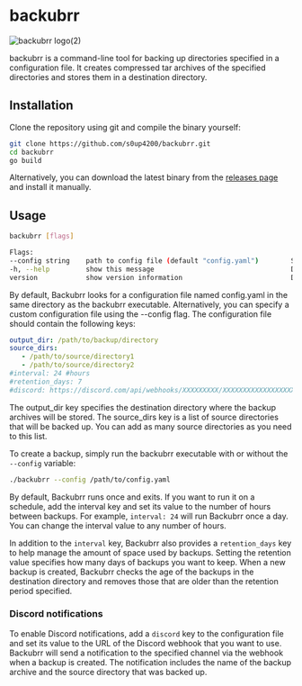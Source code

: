 # backubrr

![backubrr logo(2)](https://user-images.githubusercontent.com/18177310/223215138-5915cbb4-2c05-4084-afa3-939a5147db5f.png)

backubrr is a command-line tool for backing up directories specified in a configuration file. It creates compressed tar archives of the specified directories and stores them in a destination directory.

## Installation

Clone the repository using git and compile the binary yourself:

```bash
git clone https://github.com/s0up4200/backubrr.git
cd backubrr
go build
```

Alternatively, you can download the latest binary from the [releases page](https://github.com/s0up4200/backubrr/releases/latest) and install it manually.

## Usage

```bash
backubrr [flags]

Flags:
--config string    path to config file (default "config.yaml")        Specifies the path to the configuration file. Optional.
-h, --help         show this message                                  Displays this help message.
version            show version information                           Displays version, commit, and date information.
```

By default, Backubrr looks for a configuration file named config.yaml in the same directory as the backubrr executable. Alternatively, you can specify a custom configuration file using the --config flag. The configuration file should contain the following keys:

```yaml
output_dir: /path/to/backup/directory
source_dirs:
   - /path/to/source/directory1
   - /path/to/source/directory2
#interval: 24 #hours
#retention_days: 7
#discord: https://discord.com/api/webhooks/XXXXXXXXX/XXXXXXXXXXXXXXXXXXXXXXXXXXXXXXXXXXXXXX

```

The output_dir key specifies the destination directory where the backup archives will be stored. The source_dirs key is a list of source directories that will be backed up. You can add as many source directories as you need to this list.

To create a backup, simply run the backubrr executable with or without the `--config` variable:

```bash
./backubrr --config /path/to/config.yaml
```

By default, Backubrr runs once and exits. If you want to run it on a schedule, add the interval key and set its value to the number of hours between backups. For example, `interval: 24` will run Backubrr once a day. You can change the interval value to any number of hours.

In addition to the `interval` key, Backubrr also provides a `retention_days` key to help manage the amount of space used by backups. Setting the retention value specifies how many days of backups you want to keep. When a new backup is created, Backubrr checks the age of the backups in the destination directory and removes those that are older than the retention period specified.


### Discord notifications
To enable Discord notifications, add a `discord` key to the configuration file and set its value to the URL of the Discord webhook that you want to use. Backubrr will send a notification to the specified channel via the webhook when a backup is created. The notification includes the name of the backup archive and the source directory that was backed up.

